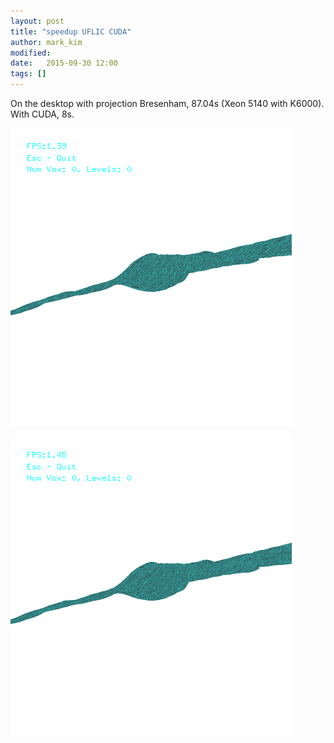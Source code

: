 ```yaml
---
layout: post
title: "speedup UFLIC CUDA"
author: mark_kim
modified:
date:   2015-09-30 12:00
tags: []
---
```

On the desktop with projection Bresenham, 87.04s (Xeon 5140 with K6000). With CUDA, 8s.

![edelta, 4096 projection, CUDA](/images/2015-09-30/edelta-4096-projection-bresenham-cuda.png)

![edelta, 4096 no projection, CUDA](/images/2015-09-30/edelta-4096-no-proj-bresenham-cuda.png)
